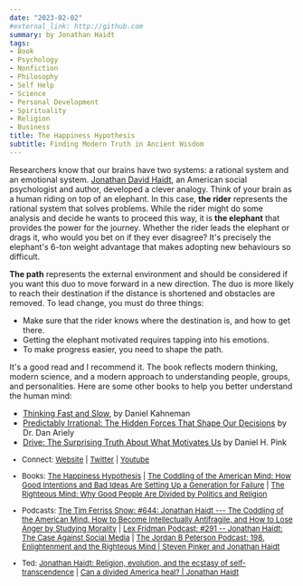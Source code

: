 ```yaml
---
date: "2023-02-02"
#external_link: http://github.com
summary: by Jonathan Haidt     
tags:
- Book
- Psychology
- Nonfiction
- Philosophy
- Self Help
- Science
- Personal Development
- Spirituality
- Religion
- Business
title: The Happiness Hypothesis
subtitle: Finding Modern Truth in Ancient Wisdom
---
```


Researchers know that our brains have two systems: a rational system and an emotional system. [Jonathan David Haidt](https://jonathanhaidt.com/), an American social psychologist and author, developed a clever analogy. Think of your brain as a human riding on top of an elephant. In this case, **the rider** represents the rational system that solves problems. While the rider might do some analysis and decide he wants to proceed this way, it is **the elephant** that provides the power for the journey. Whether the rider leads the elephant or drags it, who would you bet on if they ever disagree? It's precisely the elephant's 6-ton weight advantage that makes adopting new behaviours so difficult.

**The path** represents the external environment and should be considered if you want this duo to move forward in a new direction. The duo is more likely to reach their destination if the distance is shortened and obstacles are removed. To lead change, you must do three things:

-   Make sure that the rider knows where the destination is, and how to get there.
-   Getting the elephant motivated requires tapping into his emotions.
-   To make progress easier, you need to shape the path.

It's a good read and I recommend it. The book reflects modern thinking, modern science, and a modern approach to understanding people, groups, and personalities. Here are some other books to help you better understand the human mind:

-   [Thinking Fast and Slow,](https://www.amazon.com/Thinking-Fast-Slow-Daniel-Kahneman/dp/0374533555) by Daniel Kahneman
-   [Predictably Irrational: The Hidden Forces That Shape Our Decisions](https://www.amazon.com/Predictably-Irrational-Revised-Expanded-Decisions/dp/0061353248/ref=sr_1_1?crid=2C9776298XG3P&keywords=Predictably+Irrational&qid=1675364137&s=books&sprefix=predictably+irrational%2Cstripbooks-intl-ship%2C183&sr=1-1) by Dr. Dan Ariely
-   [Drive: The Surprising Truth About What Motivates Us](https://www.amazon.com/Drive-Surprising-Truth-About-Motivates/dp/1594484805/ref=sr_1_1?crid=1CBS24MIK81FO&keywords=drive+daniel+pink&qid=1675364215&s=books&sprefix=Drive%2Cstripbooks-intl-ship%2C166&sr=1-1) by Daniel H. Pink

<font size="2">

-   Connect: [Website](https://jonathanhaidt.com/) \| [Twitter](https://twitter.com/jonhaidt) \| [Youtube](https://www.youtube.com/jonathanhaidt1)

-   Books: [The Happiness Hypothesis](https://www.amazon.com/The-Happiness-Hypothesis-audiobook/dp/B07D5JCWLD/ref=sr_1_3?qid=1675358646&refinements=p_27%3AJonathan+Haidt&s=books&sr=1-3) \| [The Coddling of the American Mind: How Good Intentions and Bad Ideas Are Setting Up a Generation for Failure](amazon.com/Coddling-of-American-Mind-audiobook/dp/B079P7PDWB/ref=sr_1_2?keywords=Jonathan+Haidt&qid=1675358690&s=audible&sr=1-2) \| [The Righteous Mind: Why Good People Are Divided by Politics and Religion](https://www.amazon.com/Righteous-Mind-Divided-Politics-Religion-ebook/dp/B0052FF7YM/ref=sr_1_1?crid=KLC1OM3SZ283&keywords=The+Righteous+Mind&qid=1675358838&sprefix=the+righteous+mind%2Caps%2C166&sr=8-1)

-   Podcasts: [The Tim Ferriss Show: #644: Jonathan Haidt --- The Coddling of the American Mind, How to Become Intellectually Antifragile, and How to Lose Anger by Studying Morality](https://podcasts.apple.com/us/podcast/644-jonathan-haidt-the-coddling-of-the-american-mind/id863897795?i=1000590904322) \| [Lex Fridman Podcast: #291 -- Jonathan Haidt: The Case Against Social Media](https://lexfridman.com/jonathan-haidt/) \| [The Jordan B Peterson Podcast: 198. Enlightenment and the Righteous Mind \| Steven Pinker and Jonathan Haidt](https://podcasts.apple.com/ca/podcast/198-enlightenment-and-the-righteous-mind-steven/id1184022695?i=1000574664930)

-   Ted: [Jonathan Haidt: Religion, evolution, and the ecstasy of self-transcendence](https://www.youtube.com/watch?v=2MYsx6WArKY) \| [Can a divided America heal? \| Jonathan Haidt](https://www.youtube.com/watch?v=D-_Az5nZBBM)

</font>

